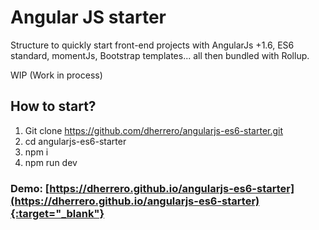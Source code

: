 # Angular JS starter
Structure to quickly start front-end projects with AngularJs +1.6, ES6 standard, momentJs, Bootstrap templates... all then bundled with Rollup.

WIP (Work in process)

## How to start?
1. Git clone https://github.com/dherrero/angularjs-es6-starter.git
2. cd angularjs-es6-starter
3. npm i
4. npm run dev

### Demo: [https://dherrero.github.io/angularjs-es6-starter](https://dherrero.github.io/angularjs-es6-starter){:target="_blank"}